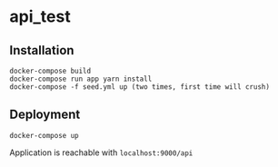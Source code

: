 # api_test

## Installation

```
docker-compose build
docker-compose run app yarn install
docker-compose -f seed.yml up (two times, first time will crush)
```

## Deployment

```
docker-compose up
```

Application is reachable with ```localhost:9000/api```
